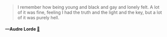 > I remember how being young and black and gay and lonely felt. A lot of it was fine, feeling I had the truth and the light and the key, but a lot of it was purely hell.
  #### —Audre Lorde [:scroll:](undefined)